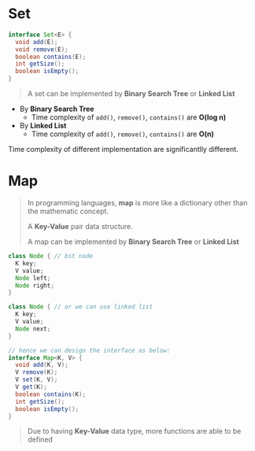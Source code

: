 # Set

```java
interface Set<E> {
  void add(E);
  void remove(E);
  boolean contains(E);
  int getSize();
  boolean isEmpty();
}
```

> A set can be implemented by __Binary Search Tree__ or __Linked List__

- By __Binary Search Tree__
  - Time complexity of `add()`, `remove()`, `contains()` are __O(log n)__
- By __Linked List__
  - Time complexity of `add()`, `remove()`, `contains()` are __O(n)__

Time complexity of different implementation are significantlly different.



# Map

> In programming languages, __map__ is more like a dictionary other than the mathematic concept.
>
> A __Key-Value__ pair data structure.
>
> A map can be implemented by __Binary Search Tree__ or __Linked List__
>
> 

```java
class Node { // bst node
  K key;
  V value;
  Node left;
  Node right;
}

class Node { // or we can use linked list
  K key;
  V value;
  Node next;
}

// hence we can design the interface as below:
interface Map<K, V> {
  void add(K, V);
  V remove(K);
  V set(K, V);
  V get(K);
  boolean contains(K);
  int getSize();
  boolean isEmpty();
}
```

> Due to having __Key-Value__ data type, more functions are able to be defined